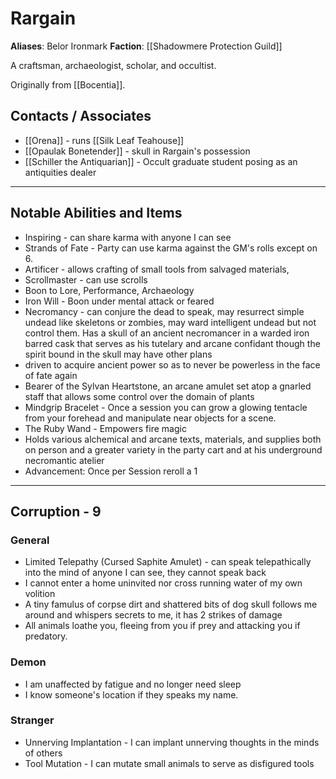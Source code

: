 # Rargain

**Aliases**: Belor Ironmark
**Faction**: [[Shadowmere Protection Guild]]

A craftsman, archaeologist, scholar, and occultist.

Originally from [[Bocentia]].

## Contacts / Associates

- [[Orena]] - runs [[Silk Leaf Teahouse]]
- [[Opaulak Bonetender]] - skull in Rargain's possession
- [[Schiller the Antiquarian]] - Occult graduate student posing as an antiquities dealer

---
## Notable Abilities and Items

- Inspiring - can share karma with anyone I can see
- Strands of Fate - Party can use karma against the GM's rolls except on 6.
- Artificer - allows crafting of small tools from salvaged materials, 
- Scrollmaster - can use scrolls
- Boon to Lore, Performance, Archaeology 
- Iron Will - Boon under mental attack or feared
- Necromancy - can conjure the dead to speak, may resurrect simple undead like skeletons or zombies, may ward intelligent undead but not control them.  Has a skull of an ancient necromancer in a warded iron barred cask that serves as his tutelary and arcane confidant though the spirit bound in the skull may have other plans
- driven to acquire ancient power so as to never be powerless in the face of fate again
- Bearer of the Sylvan Heartstone, an arcane amulet set atop a gnarled staff that allows some control over the domain of plants
- Mindgrip Bracelet - Once a session you can grow a glowing tentacle from your forehead and manipulate near objects for a scene.
- The Ruby Wand - Empowers fire magic
- Holds various alchemical and arcane texts, materials, and supplies both on person and a greater variety in the party cart and at his underground necromantic atelier
- Advancement: Once per Session reroll a 1 

---
## Corruption - 9

### General 

 - Limited Telepathy (Cursed Saphite Amulet) - can speak telepathically into the mind of anyone I can see, they cannot speak back 
 - I cannot enter a home uninvited nor cross running water of my own volition 
 - A tiny famulus of corpse dirt and shattered bits of dog skull follows me around and whispers secrets to me, it has 2 strikes of damage
 - All animals loathe you, fleeing from you if prey and attacking you if predatory.

### Demon

 - I am unaffected by fatigue and no longer need sleep 
 - I know someone's location if they speaks my name.

### Stranger

 - Unnerving Implantation - I can implant unnerving thoughts in the minds of others 
 - Tool Mutation - I can mutate small animals to serve as disfigured tools